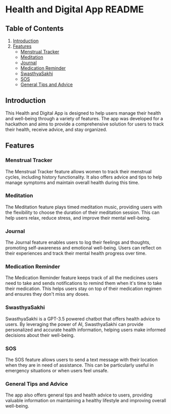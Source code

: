 # Health and Digital App README

## Table of Contents

1. [Introduction](#introduction)
2. [Features](#features)
   - [Menstrual Tracker](#menstrual-tracker)
   - [Meditation](#meditation)
   - [Journal](#journal)
   - [Medication Reminder](#medication-reminder)
   - [SwasthyaSakhi](#swasthyasakhi)
   - [SOS](#sos)
   - [General Tips and Advice](#general-tips-and-advice)


## Introduction

This Health and Digital App is designed to help users manage their health and well-being through a variety of features. The app was developed for a hackathon and aims to provide a comprehensive solution for users to track their health, receive advice, and stay organized.

## Features

### Menstrual Tracker

The Menstrual Tracker feature allows women to track their menstrual cycles, including history functionality. It also offers advice and tips to help manage symptoms and maintain overall health during this time.

### Meditation

The Meditation feature plays timed meditation music, providing users with the flexibility to choose the duration of their meditation session. This can help users relax, reduce stress, and improve their mental well-being.

### Journal

The Journal feature enables users to log their feelings and thoughts, promoting self-awareness and emotional well-being. Users can reflect on their experiences and track their mental health progress over time.

### Medication Reminder

The Medication Reminder feature keeps track of all the medicines users need to take and sends notifications to remind them when it's time to take their medication. This helps users stay on top of their medication regimen and ensures they don't miss any doses.

### SwasthyaSakhi

SwasthyaSakhi is a GPT-3.5 powered chatbot that offers health advice to users. By leveraging the power of AI, SwasthyaSakhi can provide personalized and accurate health information, helping users make informed decisions about their well-being.

### SOS

The SOS feature allows users to send a text message with their location when they are in need of assistance. This can be particularly useful in emergency situations or when users feel unsafe.

### General Tips and Advice

The app also offers general tips and health advice to users, providing valuable information on maintaining a healthy lifestyle and improving overall well-being.
